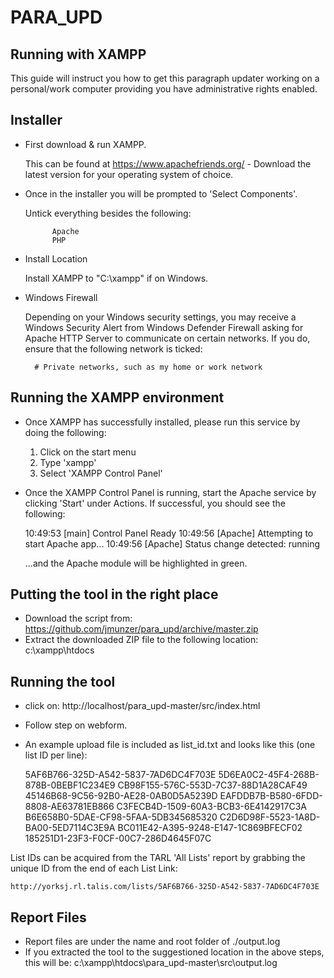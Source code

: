 # PARA_UPD

## Running with XAMPP

This guide will instruct you how to get this paragraph updater working on a personal/work computer providing you have administrative rights enabled.

## Installer

- First download & run XAMPP.

    This can be found at https://www.apachefriends.org/ - Download the latest version for your operating system of choice.

- Once in the installer you will be prompted to 'Select Components'.

    Untick everything besides the following:

            Apache
            PHP

- Install Location

    Install XAMPP to "C:\xampp" if on Windows.

- Windows Firewall

    Depending on your Windows security settings, you may receive a Windows Security Alert from Windows Defender Firewall asking for Apache HTTP Server to communicate on certain networks. If you do, ensure that the following network is ticked:

        # Private networks, such as my home or work network

## Running the XAMPP environment

- Once XAMPP has successfully installed, please run this service by doing the following:

    1) Click on the start menu
    2) Type 'xampp'
    3) Select 'XAMPP Control Panel'

- Once the XAMPP Control Panel is running, start the Apache service by clicking 'Start' under Actions. If successful, you should see the following:

    10:49:53  [main] 	Control Panel Ready
    10:49:56  [Apache] 	Attempting to start Apache app...
    10:49:56  [Apache] 	Status change detected: running

    ...and the Apache module will be highlighted in green.

## Putting the tool in the right place

- Download the script from: https://github.com/jmunzer/para_upd/archive/master.zip
- Extract the downloaded ZIP file to the following location: c:\xampp\htdocs

## Running the tool

- click on: http://localhost/para_upd-master/src/index.html
- Follow step on webform.
- An example upload file is included as list_id.txt and looks like this (one list ID per line):

    5AF6B766-325D-A542-5837-7AD6DC4F703E
    5D6EA0C2-45F4-268B-878B-0BEBF1C234E9
    CB98F155-576C-553D-7C37-88D1A28CAF49
    45146B68-9C56-92B0-AE28-0AB0D5A5239D
    EAFDDB7B-B580-6FDD-8808-AE63781EB866
    C3FECB4D-1509-60A3-BCB3-6E4142917C3A
    B6E658B0-5DAE-CF98-5FAA-5DB345685320
    C2D6D98F-5523-1A8D-BA00-5ED7114C3E9A
    BC011E42-A395-9248-E147-1C869BFECF02
    185251D1-23F3-F0CF-00C7-286D4645F07C

List IDs can be acquired from the TARL 'All Lists' report by grabbing the unique ID from the end of each List Link:

    http://yorksj.rl.talis.com/lists/5AF6B766-325D-A542-5837-7AD6DC4F703E

## Report Files

- Report files are under the name and root folder of ./output.log
- If you extracted the tool to the suggestioned location in the above steps, this will be: c:\xampp\htdocs\para_upd-master\src\output.log
